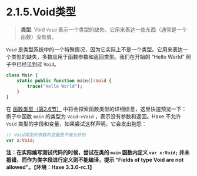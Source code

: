 # 2.1.5.Void类型

> **类型**: Void
> `Void` 表示一个类型的缺失。它用来表达一些东西（通常是一个函数）没有值。

`Void` 是类型系统中的一个特殊情况，因为它实际上不是一个类型。它用来表达一个类型的缺失，多数应用于函数参数和返回类型。我们在开始的 “Hello World” 例子中已经见到过 `Void`。

```haxe
class Main {
    static public function main():Void {
        trace("Hello World");
    }
}
```

在 [函数类型（第2.6节）](http:///#) 中将会探索函数类型的详细信息，这里快速预览一下：例子中函数 `main` 的类型为 `Void->Void` ，表示没有参数和返回。Haxe 不允许 `Void` 类型的字段和变量，如果尝试这样声明，它会发出抱怨：

```haxe
// Void类型的参数和变量是不被允许的 
var x:Void;
```

**注：在实际编写测试代码的时候，尝试在类的 `main` 函数内定义 `var x:Void;` 并未报错，而作为类字段进行定义则不能编译，提示 “Fields of type Void are not allowed”。【环境：Haxe 3.3.0-rc.1】**

